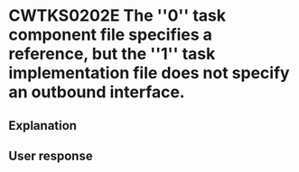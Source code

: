 # CWTKS0202E The ''0'' task component file specifies a reference, but the ''1'' task implementation file does not specify an outbound interface.

## Explanation

## User response